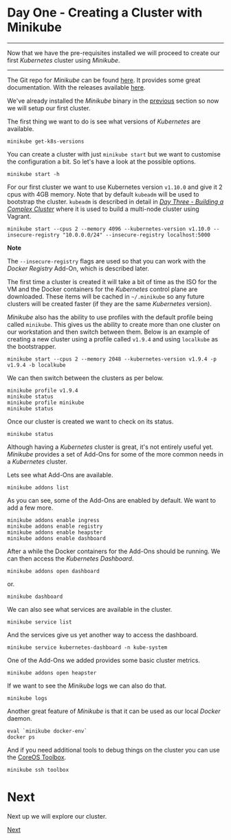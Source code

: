# Day One - Creating a Cluster with Minikube

---

Now that we have the pre-requisites installed we will proceed to create our first _Kubernetes_ cluster using _Minikube_.

---


The Git repo for _Minikube_ can be found [here](https://github.com/kubernetes/minikube).  It provides some great documentation.  With the releases available [here](https://github.com/kubernetes/minikube/releases).

We've already installed the _Minikube_ binary in the [previous](01-02.md) section so now we will setup our first cluster.

The first thing we want to do is see what versions of _Kubernetes_ are available.

```console
minikube get-k8s-versions
```

You can create a cluster with just `minikube start` but we want to customise the configuration a bit.  So let's have a look at the possible options.

```console
minikube start -h
```

For our first cluster we want to use Kubernetes version `v1.10.0` and give it 2 cpus with 4GB memory.  Note that by default `kubeadm` will be used to bootstrap the cluster.  `kubeadm` is described in detail in [_Day Three - Building a Complex Cluster_](../03-building-a-complex-cluster/03-01.md) where it is used to build a multi-node cluster using Vagrant.

```console
minikube start --cpus 2 --memory 4096 --kubernetes-version v1.10.0 --insecure-registry "10.0.0.0/24" --insecure-registry localhost:5000
```

**Note**

The `--insecure-registry` flags are used so that you can work with the _Docker Registry_ Add-On, which is described later.

The first time a cluster is created it will take a bit of time as the ISO for the VM and the Docker containers for the _Kubernetes_ control plane are downloaded.  These items will be cached in `~/.minikube` so any future clusters will be created faster (if they are the same _Kubernetes_ version).


_Minikube_ also has the ability to use profiles with the default profile being called `minikube`.  This gives us the ability to create more than one cluster on our workstation and then switch between them.  Below is an example of creating a new cluster using a profile called `v1.9.4` and using `localkube` as the bootstrapper.

```console
minikube start --cpus 2 --memory 2048 --kubernetes-version v1.9.4 -p v1.9.4 -b localkube
```

We can then switch between the clusters as per below.

```console
minikube profile v1.9.4
minikube status
minikube profile minikube
minikube status
```

Once our cluster is created we want to check on its status.

```console
minikube status
```

Although having a _Kubernetes_ cluster is great, it's not entirely useful yet.  _Minikube_ provides a set of Add-Ons for some of the more common needs in a _Kubernetes_ cluster.  

Lets see what Add-Ons are available.

```console
minikube addons list
```

As you can see, some of the Add-Ons are enabled by default.  We want to add a few more.

```console
minikube addons enable ingress
minikube addons enable registry
minikube addons enable heapster
minikube addons enable dashboard
```

After a while the Docker containers for the Add-Ons should be running.  We can then access the _Kubernetes Dashboard_.

```console
minikube addons open dashboard
```

or.

```console
minikube dashboard
```

We can also see what services are available in the cluster.

```console
minikube service list
```

And the services give us yet another way to access the dashboard.

```console
minikube service kubernetes-dashboard -n kube-system
```

One of the Add-Ons we added provides some basic cluster metrics.

```console
minikube addons open heapster
```

If we want to see the _Minikube_ logs we can also do that.

```console
minikube logs
```

Another great feature of _Minikube_ is that it can be used as our local _Docker_ daemon.

```console
eval `minikube docker-env`
docker ps
```

And if you need additional tools to debug things on the cluster you can use the [CoreOS Toolbox](https://github.com/coreos/toolbox).

```console
minikube ssh toolbox
```


# Next

Next up we will explore our cluster.

[Next](01-04.md)